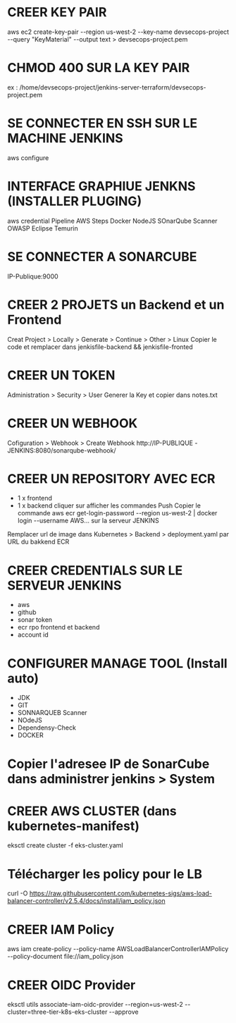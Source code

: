 # CREER KEY PAIR
aws ec2 create-key-pair --region us-west-2 --key-name devsecops-project --query "KeyMaterial" --output text > devsecops-project.pem

# CHMOD 400 SUR LA KEY PAIR
ex : /home/devsecops-project/jenkins-server-terraform/devsecops-project.pem

# SE CONNECTER EN SSH SUR LE MACHINE JENKINS
aws configure

# INTERFACE GRAPHIUE JENKNS (INSTALLER PLUGING)
aws credential
Pipeline AWS Steps
Docker
NodeJS
SOnarQube Scanner
OWASP
Eclipse Temurin

# SE CONNECTER A SONARCUBE
IP-Publique:9000

# CREER 2 PROJETS un Backend et un Frontend
Creat Project > Locally > Generate > Continue > Other > Linux
Copier le code et remplacer dans jenkisfile-backend && jenkisfile-fronted

# CREER UN TOKEN
Administration > Security > User
Generer la Key et copier dans notes.txt

# CREER UN WEBHOOK
Cofiguration > Webhook > Create Webhook
http://IP-PUBLIQUE -JENKINS:8080/sonarqube-webhook/

# CREER UN REPOSITORY AVEC ECR
- 1 x frontend
- 1 x backend 
cliquer sur afficher les commandes Push 
Copier le commande aws ecr get-login-password --region us-west-2 | docker login --username AWS... sur la serveur JENKINS

Remplacer url de image dans Kubernetes > Backend > deployment.yaml par URL du bakkend ECR

# CREER CREDENTIALS SUR LE SERVEUR JENKINS
- aws
- github
- sonar token 
- ecr rpo frontend et backend
- account id

# CONFIGURER MANAGE TOOL (Install auto)
- JDK
- GIT
- SONNARQUEB Scanner
- NOdeJS
- Dependensy-Check
- DOCKER

# Copier l'adresee IP de SonarCube dans administrer jenkins > System

# CREER AWS CLUSTER (dans kubernetes-manifest)
eksctl create cluster -f eks-cluster.yaml

# Télécharger les policy pour le LB
curl -O https://raw.githubusercontent.com/kubernetes-sigs/aws-load-balancer-controller/v2.5.4/docs/install/iam_policy.json

# CREER IAM Policy
aws iam create-policy --policy-name AWSLoadBalancerControllerIAMPolicy --policy-document file://iam_policy.json

# CREER OIDC Provider
eksctl utils associate-iam-oidc-provider --region=us-west-2 --cluster=three-tier-k8s-eks-cluster --approve